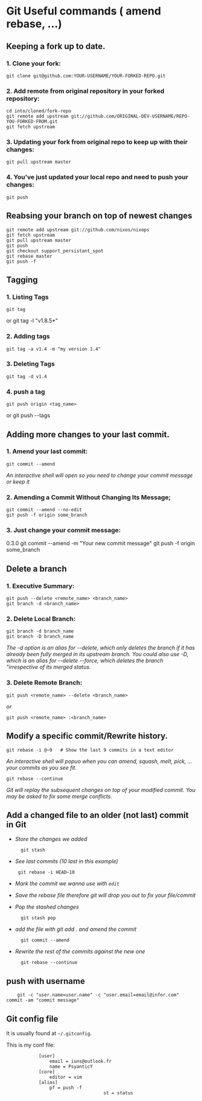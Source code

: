 # Git Useful commands ( amend rebase, ...)

## Keeping a fork up to date.

### 1. Clone your fork:

    git clone git@github.com:YOUR-USERNAME/YOUR-FORKED-REPO.git

### 2. Add remote from original repository in your forked repository:

    cd into/cloned/fork-repo
    git remote add upstream git://github.com/ORIGINAL-DEV-USERNAME/REPO-YOU-FORKED-FROM.git
    git fetch upstream

### 3. Updating your fork from original repo to keep up with their changes:

    git pull upstream master

### 4. You've just updated your local repo and need to push your changes:

    git push
    
## Reabsing your branch on top of newest changes

	git remote add upstream git://github.com/nixos/nixops
  	git fetch upstream
  	git pull upstream master
  	git push
  	git checkout support_persistant_spot 
   	git rebase master
   	git push -f 



## Tagging

### 1. Listing Tags

    git tag
or
    git tag -l "v1.8.5*"

### 2. Adding tags

    git tag -a v1.4 -m "my version 1.4"

### 3. Deleting Tags

    git tag -d v1.4

### 4. push a tag

    git push origin <tag_name>
or
    git push --tags


## Adding more changes to your last commit.

### 1. Amend your last commit:

    git commit --amend
_An interactive shell will open so you need to change your commit message or keep it_

### 2. Amending a Commit Without Changing Its Message;

    git commit --amend --no-edit
    git push -f origin some_branch

### 3. Just change your commit message:
0.3.0
    git commit --amend -m "Your new commit message"
    git push -f origin some_branch

## Delete a branch

### 1. Executive Summary:

    git push --delete <remote_name> <branch_name>
    git branch -d <branch_name>

### 2. Delete Local Branch:

    git branch -d branch_name
    git branch -D branch_name
_The -d option is an alias for --delete, which only deletes the branch if it has already been fully merged in its upstream branch. You could also use -D, which is an alias for --delete --force, which deletes the branch "irrespective of its merged status._

### 3. Delete Remote Branch:

    git push <remote_name> --delete <branch_name>
_or_

    git push <remote_name> :<branch_name>

## Modify a specific commit/Rewrite history.

    git rebase -i @~9   # Show the last 9 commits in a text editor
_An interactive shell will popuo when you can amend, squash, melt, pick, ... your commits as you see fit._

    git rebase --continue

_Git will replay the subsequent changes on top of your modified commit. You may be asked to fix some merge conflicts._

## Add a changed file to an older (not last) commit in Git

* _Store the changes we added_

	    git stash

* _See last commits (10 last in this example)_

 	   git rebase -i HEAD~10

* _Mark the commit we wanna use with `edit`_

* _Save the rebase file therefore git will drop you out to fix your file/commit_

* _Pop the stashed changes_

	    git stash pop

* _add the file with git add . and amend the commit_

	    git commit --amend

* _Rewrite the rest of the commits against the new one_

	    git rebase --continue


## push with username 

	    git -c "user.name=user.name" -c "user.email=email@infor.com" commit -am "commit message"

## Git config file

It is usually found at `~/.gitconfig`.

This is my conf file:

				[user]
					email = iuns@outlook.fr
					name = PsyanticY
				[core]
					editor = vim
				[alias]
					pf = push -f
                                        st = status

